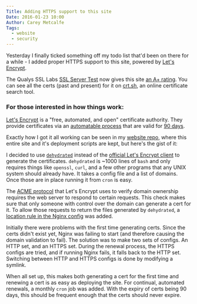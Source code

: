 ```yaml
---
Title: Adding HTTPS support to this site
Date: 2016-01-23 10:00
Author: Carey Metcalfe
Tags:
  - website
  - security
---
```


Yesterday I finally ticked something off my todo list that'd been on there for a while - I added
proper HTTPS support to this site, powered by [Let's Encrypt][].

The Qualys SSL Labs [SSL Server Test][] now gives this site [an A+ rating][]. You can see all the
certs (past and present) for it on [crt.sh][], an online certificate search tool.

### For those interested in how things work:

[Let's Encrypt][] is a "free, automated, and open" certificate authority. They provide certificates
via an [automatable process][] that are valid for [90 days][].

Exactly how I got it all working can be seen in my [website repo][], where this entire site and it's
deployment scripts are kept, but here's the gist of it:

I decided to use [`dehydrated`][dehydrated] instead of the [official Let's Encrypt client][] to
generate the certificates. `dehydrated` is ~1000 lines of `bash` and only requires things like
`openssl`, `curl`, and a few other programs that any UNIX system should already have. It takes a
config file and a list of domains. Once those are in place running it from `cron` is easy.

The [ACME protocol][] that Let's Encrypt uses to verify domain ownership requires the web server to
respond to certain requests. This check makes sure that only someone with control over the domain
can generate a cert for it. To allow those requests to return the files generated by `dehydrated`,
a [location rule in the Nginx config][] was added.

Initially there were problems with the first time generating certs. Since the certs didn't exist
yet, Nginx was failing to start (and therefore causing the domain validation to fail). The solution
was to make two sets of configs. An HTTP set, and an HTTPS set. During the renewal process, the HTTPS
configs are tried, and if running Nginx fails, it falls back to the HTTP set. Switching between HTTP
and HTTPS configs is done by modifying a symlink.

When all set up, this makes both generating a cert for the first time and renewing a cert is as easy
as deploying the site. For continual, automated renewals, a monthly `cron` job was added. With the
expiry of certs being 90 days, this should be frequent enough that the certs should never expire.

 [SSL Server Test]: https://www.ssllabs.com/ssltest/index.html
 [an A+ rating]: https://www.ssllabs.com/ssltest/analyze.html?d=cmetcalfe.ca
 [crt.sh]: https://crt.sh/?q=cmetcalfe.ca
 [Let's Encrypt]: https://letsencrypt.org/
 [automatable process]: https://letsencrypt.org/howitworks/technology/
 [90 days]: https://letsencrypt.org/2015/11/09/why-90-days.html
 [website repo]: https://github.com/pR0Ps/website
 [dehydrated]: https://github.com/lukas2511/dehydrated
 [official Let's Encrypt client]: https://github.com/letsencrypt/letsencrypt
 [ACME protocol]: https://github.com/letsencrypt/acme-spec
 [location rule in the Nginx config]: https://github.com/pR0Ps/website/blob/master/web_config/https/letsencrypt.conf
